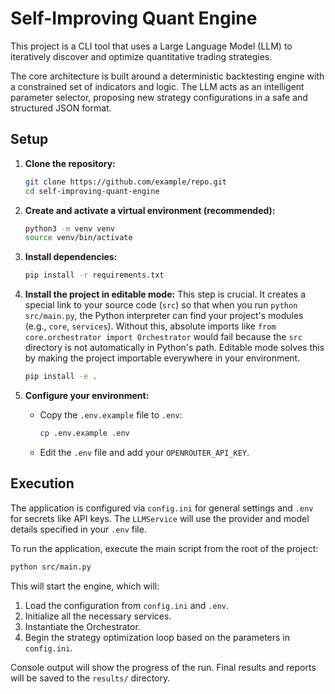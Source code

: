 # Self-Improving Quant Engine

This project is a CLI tool that uses a Large Language Model (LLM) to iteratively discover and optimize quantitative trading strategies.

The core architecture is built around a deterministic backtesting engine with a constrained set of indicators and logic. The LLM acts as an intelligent parameter selector, proposing new strategy configurations in a safe and structured JSON format.

## Setup

1.  **Clone the repository:**
    ```bash
    git clone https://github.com/example/repo.git
    cd self-improving-quant-engine
    ```

2.  **Create and activate a virtual environment (recommended):**
    ```bash
    python3 -m venv venv
    source venv/bin/activate
    ```

3.  **Install dependencies:**
    ```bash
    pip install -r requirements.txt
    ```

4.  **Install the project in editable mode:**
    This step is crucial. It creates a special link to your source code (`src`) so that when you run `python src/main.py`, the Python interpreter can find your project's modules (e.g., `core`, `services`). Without this, absolute imports like `from core.orchestrator import Orchestrator` would fail because the `src` directory is not automatically in Python's path. Editable mode solves this by making the project importable everywhere in your environment.
    ```bash
    pip install -e .
    ```

5.  **Configure your environment:**
    -   Copy the `.env.example` file to `.env`:
        ```bash
        cp .env.example .env
        ```
    -   Edit the `.env` file and add your `OPENROUTER_API_KEY`.

## Execution

The application is configured via `config.ini` for general settings and `.env` for secrets like API keys. The `LLMService` will use the provider and model details specified in your `.env` file.

To run the application, execute the main script from the root of the project:

```bash
python src/main.py
```

This will start the engine, which will:
1.  Load the configuration from `config.ini` and `.env`.
2.  Initialize all the necessary services.
3.  Instantiate the Orchestrator.
4.  Begin the strategy optimization loop based on the parameters in `config.ini`.

Console output will show the progress of the run. Final results and reports will be saved to the `results/` directory.
